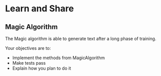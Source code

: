 # Learn and Share

## Magic Algorithm

The Magic algorithm is able to generate text after a long phase of training.

Your objectives are to:
- Implement the methods from MagicAlgorithm
- Make tests pass
- Explain how you plan to do it